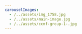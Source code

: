 ```yaml
---
carouselImages:
  - /../assets/img_1758.jpg
  - /../assets/main-image.jpg
  - /../assets/ccmf-group-1-.jpg
---
```


